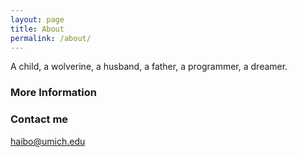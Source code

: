 ```yaml
---
layout: page
title: About
permalink: /about/
---
```


A child, a wolverine, a husband, a father, a programmer, a dreamer.

### More Information

### Contact me

[haibo@umich.edu](mailto:haibo@umich.edu)
